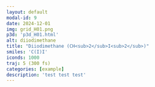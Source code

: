 ```yaml
---
layout: default
modal-id: 9
date: 2024-12-01
img: grid_H01.png
p3d: 'p3d_H01.html'
alt: diiodimethane
title: "Diiodimethane (CH<sub>2</sub>I<sub>2</sub>)"
smiles: 'C(I)I'
iconds: 1000
traj: 5 (300 fs)
categories: [example]
description: 'test test test'
---
```

